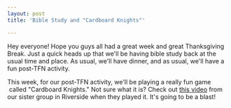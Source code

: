 ```yaml
---
layout: post
title: 'Bible Study and "Cardboard Knights"'

---
```


Hey everyone! Hope you guys all had a great week and great Thanksgiving Break. Just a quick heads up that we'll be having bible study back at the usual time and place. As usual, we'll have dinner, and as usual, we'll have a fun post-TFN activity.

This week, for our post-TFN activity, we'll be playing a really fun game  called "Cardboard Knights." Not sure what it is? Check out [this video](https://vimeo.com/31572247) from our sister group in Riverside when they played it. It's going to be a blast!
